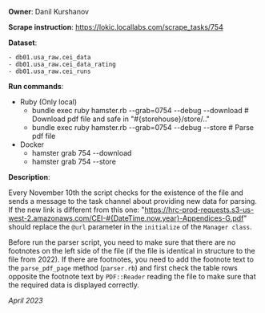**Owner**: Danil Kurshanov
 
**Scrape instruction**: https://lokic.locallabs.com/scrape_tasks/754

**Dataset**: 

    - db01.usa_raw.cei_data
    - db01.usa_raw.cei_data_rating
    - db01.usa_raw.cei_runs

**Run commands**:
- Ruby (Only local)
  - bundle exec ruby hamster.rb --grab=0754 --debug --download # Download pdf file and safe in "#{storehouse}/store/.."
  - bundle exec ruby hamster.rb --grab=0754 --debug --store    # Parse pdf file
- Docker
  - hamster grab 754 --download
  - hamster grab 754 --store

**Description**:

Every November 10th the script checks for the existence of the file and sends a message to the task channel about providing 
new data for parsing. If the new link is different from this one:
"https://hrc-prod-requests.s3-us-west-2.amazonaws.com/CEI-#{DateTime.now.year}-Appendices-G.pdf"
should replace the `@url` parameter in the `initialize` of the `Manager class`.

Before run the parser script, you need to make sure that there are no footnotes on the left side of the file 
(if the file is identical in structure to the file from 2022). If there are footnotes, you need to add the footnote text 
to the `parse_pdf_page` method (`parser.rb`) and first check the table rows opposite the footnote text by `PDF::Reader` reading 
the file to make sure that the required data is displayed correctly.

_April 2023_
